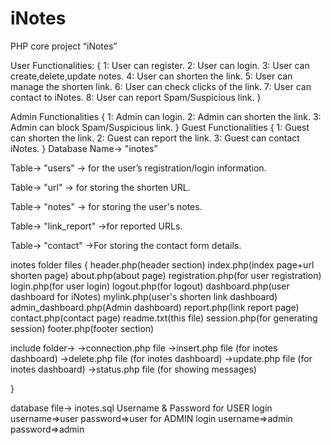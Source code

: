 # iNotes
PHP core project “iNotes”

User Functionalities:
{
1: User can register.
2: User can login.
3: User can create,delete,update notes. 
4: User can shorten the link.
5: User can manage the shorten link.
6: User can check clicks of the link.
7: User can contact to iNotes.
8: User can report Spam/Suspicious link.
}

Admin Functionalities 
{
1: Admin can login.
2: Admin can shorten the link.
3: Admin can block Spam/Suspicious link.
}
Guest Functionalities 
{
1: Guest can shorten the link.
2: Guest can report the link.
3: Guest can contact iNotes.
}
Database Name-> "inotes”

Table-> "users" -> for the user’s registration/login information.

Table-> "url" -> for storing the shorten URL.

Table-> "notes" -> for storing the user's notes.

Table-> "link_report" ->for reported URLs.

Table-> "contact" ->For storing the contact form details.

inotes folder files
{
header.php(header section)
index.php(index page+url shorten page)
about.php(about page)
registration.php(for user registration)
login.php(for user login)
logout.php(for logout)
dashboard.php(user dashboard for iNotes)
mylink.php(user's shorten link dashboard)
admin_dashboard.php(Admin dashboard)
report.php(link report page)
contact.php(contact page)
readme.txt(this file)
session.php(for generating session)
footer.php(footer section)

include folder->
->connection.php file
->insert.php file (for inotes dashboard)
->delete.php file (for inotes dashboard)
->update.php file (for inotes dashboard)
->status.php file (for showing messages)



}


database file-> inotes.sql 
Username & Password
for USER login
username=>user
password=>user
for ADMIN login
username=>admin
password=>admin
